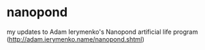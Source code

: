 nanopond
========

my updates to Adam Ierymenko's Nanopond artificial life program (http://adam.ierymenko.name/nanopond.shtml)
